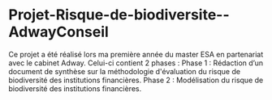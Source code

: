 # Projet-Risque-de-biodiversite--AdwayConseil

Ce projet a été réalisé lors ma première année du master ESA en partenariat avec le cabinet Adway. 
Celui-ci contient 2 phases :
Phase 1 : Rédaction d’un document de synthèse sur la méthodologie d'évaluation du risque de biodiversité des institutions financières.
Phase 2 : Modélisation du risque de biodiversité des institutions financières.
